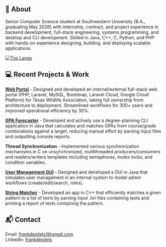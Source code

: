 ## 👋 About

Senior Computer Science student at Southwestern University (B.A., graduating May 2026) with internship, contract, and project experience in backend development, full-stack engineering, systems programming, and desktop and CLI development. Skilled in Java, C++, C, Python, and PHP with hands-on experience designing, building, and deploying scalable applications.

[![Top Langs](https://github-readme-stats.vercel.app/api/top-langs/?username=frankrdesilets&hide_progress=true&theme=THEME_NAME)](https://github.com/anuraghazra/github-readme-stats)

## 💻 Recent Projects & Work 

[**Web Portal**](https://github.com/frankrdesilets/wildlife-connects) - Designed and developed an internal/external full-stack web portal (PHP, Laravel, MySQL, Bootstrap, Laravel Cloud, Google Cloud Platform) for Texas Wildlife Association, taking full ownership from architecture to deployment. Streamlined workflows for 300+ users and improved operational efficiency by 35%.

[**GPA Forecaster**](https://github.com/frankrdesilets/gpa-forecaster) - Developed and actively use a degree-planning CLI application in Java that calculates and matches GPAs from course/grade combinations against a target, reducing manual effort by parsing input files and outputting console reports.

**Thread Synchronization** - Implemented various synchronization mechanisms in C on unsynchronized, multithreaded producers/consumers and readers/writers templates including semaphores, mutex locks, and condition variables.

[**User Management GUI**](https://github.com/frankrdesilets/user-management-gui) - Designed and developed a GUI in Java that simulates user management in an internal system to model admin workflows (create/edit/search, roles).

[**String Matcher**](https://github.com/frankrdesilets/string-matcher) - Developed an app in C++ that efficiently matches a given pattern to a list of texts by parsing input .txt files containing texts and printing a report of texts containing the pattern.

## 📬 Contact

Email: frankdesilets1@gmail.com </br>
LinkedIn: [frankdesilets](https://www.linkedin.com/in/frankdesilets/)
